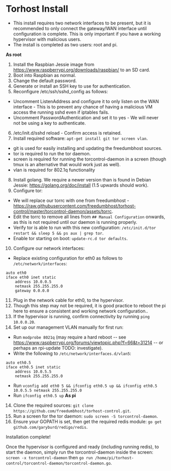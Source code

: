 Torhost Install
===============

* This install requires two network interfaces to be present, but it is recommended to only connect the gateway/WAN interface until configuration is complete. This is only important if you have a working hypervisor with malicious users.
* The install is completed as two users: root and pi.

**As root**
1. Install the Raspbian Jessie image from https://www.raspberrypi.org/downloads/raspbian/ to an SD card.
2. Boot into Raspbian as normal.
3. Change the default password.
4. Generate or install an SSH key to use for authentication.
5. Reconfigure /etc/ssh/sshd_config as follows:
  * Uncomment ListenAddress and configure it to only listen on the WAN interface - This is to prevent any chance of having a malicious VM access the running sshd even if iptables fails.
  * Uncomment PasswordAuthentication and set it to yes - We will never not be using a key to authenticate.
6. /etc/init.d/sshd reload - Confirm access is retained.
7. Install required software: `apt-get install git tor screen vlan`.
  * git is used for easily installing and updating the freedumbhost sources.
  * tor is required to run the tor daemon.
  * screen is required for running the torcontrol-daemon in a screen (though tmux is an alternative that would work just as well).
  * vlan is required for 802.1q functionality
8. Install golang. We require a newer version than is found in Debian Jessie: https://golang.org/doc/install (1.5 upwards should work).
9. Configure tor:
  * We will replace our torrc with one from freedumbhost - https://raw.githubusercontent.com/freedumbhost/torhost-control/master/torcontrol-daemon/assets/torrc.
  * Edit the torrc to remove all lines from `## Manual Configuration` onwards, as this is not required until our daemon is running properly.
  * Verify tor is able to run with this new configuration: `/etc/init.d/tor restart && sleep 5 && ps aux | grep tor`.
  * Enable tor starting on boot: `update-rc.d tor defaults`.
10. Configure our network interfaces:
  * Replace existing configuration for eth0 as follows to `/etc/network/interfaces`:
```
auto eth0
iface eth0 inet static
	address 10.0.0.5
	netmask 255.255.255.0
	gateway 0.0.0.0
``` 
11. Plug in the network cable for eth0, to the hypervisor.
12. Though this step may not be required, it is good practice to reboot the pi here to ensure a consistent and working network configuration..
13. If the hypervisor is running, confirm connectivity by running `ping 10.0.0.20`.
14. Set up our management VLAN manually for first run:
  * Run `modprobe 8021q` (may require a hard reboot -- see https://www.raspberrypi.org/forums/viewtopic.php?f=66&t=31214 -- or perhaps an rpi-update TODO: investigate).
  * Write the following to `/etc/network/interfaces.d/vlan5`:
```
auto eth0.5
iface eth0.5 inet static
	address 10.0.5.5
	netmask 255.255.255.0
```
  * Run `vconfig add eth0 5 && ifconfig eth0.5 up && ifconfig eth0.5 10.0.5.5 netmask 255.255.255.0`
  * Run `ifconfig eth0.5 up`
**As pi**
14. Clone the required sources: `git clone https://github.com/freedumbhost/torhost-control.git`.
15. Run a screen for the tor daemon: `sudo screen -S torcontrol-daemon`.
16. Ensure your GOPATH is set, then get the required redis module: `go get github.com/garyburd/redigo/redis`.

Installation complete!

Once the hypervisor is configured and ready (including running redis), to start the daemon, simply run the torcontrol-daemon inside the screen: `screen -x torcontrol-daemon` then `go run /home/pi/torhost-control/torcontrol-daemon/torcontrol-daemon.go`.
